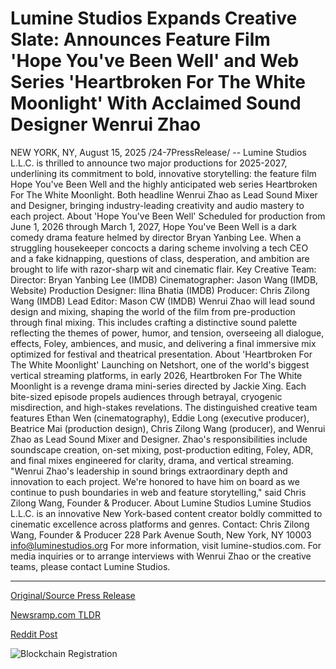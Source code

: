 # Lumine Studios Expands Creative Slate: Announces Feature Film 'Hope You've Been Well' and Web Series 'Heartbroken For The White Moonlight' With Acclaimed Sound Designer Wenrui Zhao

NEW YORK, NY, August 15, 2025 /24-7PressRelease/ -- Lumine Studios L.L.C. is thrilled to announce two major productions for 2025-2027, underlining its commitment to bold, innovative storytelling: the feature film Hope You've Been Well and the highly anticipated web series Heartbroken For The White Moonlight. Both headline Wenrui Zhao as Lead Sound Mixer and Designer, bringing industry-leading creativity and audio mastery to each project.  About 'Hope You've Been Well' Scheduled for production from June 1, 2026 through March 1, 2027, Hope You've Been Well is a dark comedy drama feature helmed by director Bryan Yanbing Lee. When a struggling housekeeper concocts a daring scheme involving a tech CEO and a fake kidnapping, questions of class, desperation, and ambition are brought to life with razor-sharp wit and cinematic flair.  Key Creative Team:  Director: Bryan Yanbing Lee (IMDB)  Cinematographer: Jason Wang (IMDB, Website)  Production Designer: Ilina Bhatia (IMDB)  Producer: Chris Zilong Wang (IMDB)  Lead Editor: Mason CW (IMDB)  Wenrui Zhao will lead sound design and mixing, shaping the world of the film from pre-production through final mixing. This includes crafting a distinctive sound palette reflecting the themes of power, humor, and tension, overseeing all dialogue, effects, Foley, ambiences, and music, and delivering a final immersive mix optimized for festival and theatrical presentation.  About 'Heartbroken For The White Moonlight' Launching on Netshort, one of the world's biggest vertical streaming platforms, in early 2026, Heartbroken For The White Moonlight is a revenge drama mini-series directed by Jackie Xing. Each bite-sized episode propels audiences through betrayal, cryogenic misdirection, and high-stakes revelations. The distinguished creative team features Ethan Wen (cinematography), Eddie Long (executive producer), Beatrice Mai (production design), Chris Zilong Wang (producer), and Wenrui Zhao as Lead Sound Mixer and Designer.  Zhao's responsibilities include soundscape creation, on-set mixing, post-production editing, Foley, ADR, and final mixes engineered for clarity, drama, and vertical streaming.  "Wenrui Zhao's leadership in sound brings extraordinary depth and innovation to each project. We're honored to have him on board as we continue to push boundaries in web and feature storytelling," said Chris Zilong Wang, Founder & Producer.  About Lumine Studios Lumine Studios L.L.C. is an innovative New York-based content creator boldly committed to cinematic excellence across platforms and genres.  Contact: Chris Zilong Wang, Founder & Producer 228 Park Avenue South, New York, NY 10003 info@luminestudios.org  For more information, visit lumine-studios.com.  For media inquiries or to arrange interviews with Wenrui Zhao or the creative teams, please contact Lumine Studios. 

---

[Original/Source Press Release](https://www.24-7pressrelease.com/press-release/525873/lumine-studios-expands-creative-slate-announces-feature-film-hope-youve-been-well-and-web-series-heartbroken-for-the-white-moonlight-with-acclaimed-sound-designer-wenrui-zhao)
                    

[Newsramp.com TLDR](https://newsramp.com/curated-news/lumine-studios-unveils-2025-2027-slate-with-bold-storytelling-projects/a8b4b509b5f25a971e062653bd518d17) 

 



[Reddit Post](https://www.reddit.com/r/Lifestyle_Culture/comments/1mqqse0/lumine_studios_unveils_20252027_slate_with_bold/) 



![Blockchain Registration](https://cdn.newsramp.app/24-7PressRelease/qrcode/258/15/ideaiIRO.webp)
